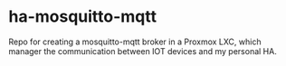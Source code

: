 # ha-mosquitto-mqtt
Repo for creating a mosquitto-mqtt broker in a Proxmox LXC, which manager the communication between IOT devices and my personal HA.

